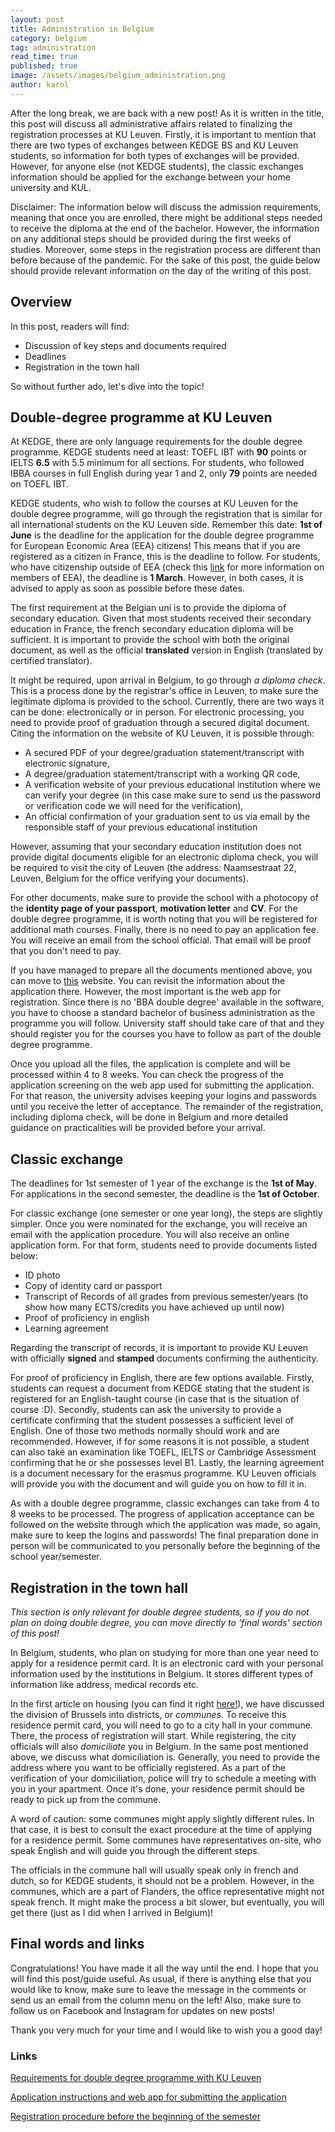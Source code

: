 ```yaml
---
layout: post
title: Administration in Belgium
category: belgium
tag: administration
read_time: true
published: true
image: /assets/images/belgium_administration.png
author: karol
---
```

After the long break, we are back with a new post! As it is written in the title, this post will discuss all administrative affairs related to finalizing the registration processes at KU Leuven. Firstly, it is important to mention that there are two types of exchanges between KEDGE BS and KU Leuven students, so information for both types of exchanges will be provided. However, for anyone else (not KEDGE students), the classic exchanges information should be applied for the exchange between your home university and KUL.

Disclaimer: The information below will discuss the admission requirements, meaning that once you are enrolled, there might be additional steps needed to receive the diploma at the end of the bachelor. However, the information on any additional steps should be provided during the first weeks of studies. Moreover, some steps in the registration process are different than before because of the pandemic. For the sake of this post, the guide below should provide relevant information on the day of the writing of this post.

## Overview

In this post, readers will find:

- Discussion of key steps and documents required
- Deadlines
- Registration in the town hall

So without further ado, let's dive into the topic!

## Double-degree programme at KU Leuven

At KEDGE, there are only language requirements for the double degree programme. KEDGE students need at least: TOEFL IBT with **90** points or IELTS **6.5** with 5.5 minimum for all sections. For students, who followed IBBA courses in full English during year 1 and 2, only **79** points are needed on TOEFL IBT.

KEDGE students, who wish to follow the courses at KU Leuven for the double degree programme, will go through the registration that is similar for all international students on the KU Leuven side. Remember this date: **1st of June** is the deadline for the application for the double degree programme for European Economic Area (EEA) citizens! This means that if you are registered as a citizen in France, this is the deadline to follow. For students, who have citizenship outside of EEA (check this [link](https://en.wikipedia.org/wiki/European_Economic_Area) for more information on members of EEA), the deadline is **1 March**. However, in both cases, it is advised to apply as soon as possible before these dates.

The first requirement at the Belgian uni is to provide the diploma of secondary education. Given that most students received their secondary education in France, the french secondary education diploma will be sufficient. It is important to provide the school with both the original document, as well as the official **translated** version in English (translated by certified translator).

It might be required, upon arrival in Belgium, to go through _a diploma check_. This is a process done by the registrar's office in Leuven, to make sure the legitimate diploma is provided to the school. Currently, there are two ways it can be done: electronically or in person. For electronic processing, you need to provide proof of graduation through a secured digital document. Citing the information on the website of KU Leuven, it is possible through:

- A secured PDF of your degree/graduation statement/transcript with electronic signature,
- A degree/graduation statement/transcript with a working QR code,
- A verification website of your previous educational institution where we can verify your degree (in this case make sure to send us the password or verification code we will need for the verification),
- An official confirmation of your graduation sent to us via email by the responsible staff of your previous educational institution

However, assuming that your secondary education institution does not provide digital documents eligible for an electronic diploma check, you will be required to visit the city of Leuven (the address: Naamsestraat 22, Leuven, Belgium for the office verifying your documents).

For other documents, make sure to provide the school with a photocopy of the **identity page of your passport**, **motivation letter** and **CV**. For the double degree programme, it is worth noting that you will be registered for additional math courses. Finally, there is no need to pay an application fee. You will receive an email from the school official. That email will be proof that you don't need to pay.

If you have managed to prepare all the documents mentioned above, you can move to [this](https://www.kuleuven.be/english/application/instructions) website. You can revisit the information about the application there. However, the most important is the web app for registration. Since there is no 'BBA double degree' available in the software, you have to choose a standard bachelor of business administration as the programme you will follow. University staff should take care of that and they should register you for the courses you have to follow as part of the double degree programme.

Once you upload all the files, the application is complete and will be processed within 4 to 8 weeks. You can check the progress of the application screening on the web app used for submitting the application. For that reason, the university advises keeping your logins and passwords until you receive the letter of acceptance. The remainder of the registration, including diploma check, will be done in Belgium and more detailed guidance on practicalities will be provided before your arrival.

## Classic exchange

The deadlines for 1st semester of 1 year of the exchange is the **1st of May**. For applications in the second semester, the deadline is the **1st of October**.

For classic exchange (one semester or one year long), the steps are slightly simpler. Once you were nominated for the exchange, you will receive an email with the application procedure. You will also receive an online application form. For that form, students need to provide documents listed below:

- ID photo
- Copy of identity card or passport
- Transcript of Records of all grades from previous semester/years (to show how many ECTS/credits you have achieved up until now)
- Proof of proficiency in english
- Learning agreement

Regarding the transcript of records, it is important to provide KU Leuven with officially **signed** and **stamped** documents confirming the authenticity.

For proof of proficiency in English, there are few options available. Firstly, students can request a document from KEDGE stating that the student is registered for an English-taught course (in case that is the situation of course :D). Secondly, students can ask the university to provide a certificate confirming that the student possesses a sufficient level of English. One of those two methods normally should work and are recommended. However, if for some reasons it is not possible, a student can also take an examination like TOEFL, IELTS or Cambridge Assessment confirming that he or she possesses level B1. Lastly, the learning agreement is a document necessary for the erasmus programme. KU Leuven officials will provide you with the document and will guide you on how to fill it in.

As with a double degree programme, classic exchanges can take from 4 to 8 weeks to be processed. The progress of application acceptance can be followed on the website through which the application was made, so again, make sure to keep the logins and passwords! The final preparation done in person will be communicated to you personally before the beginning of the school year/semester.

## Registration in the town hall

_This section is only relevant for double degree students, so if you do not plan on doing double degree, you can move directly to 'final words' section of this post!_

In Belgium, students, who plan on studying for more than one year need to apply for a residence permit card. It is an electronic card with your personal information used by the institutions in Belgium. It stores different types of information like address, medical records etc.

In the first article on housing (you can find it right [here!](https://pro-xchange.me/belgium/2021/03/24/belgium-housing.html)), we have discussed the division of Brussels into districts, or _communes_. To receive this residence permit card, you will need to go to a city hall in your commune. There, the process of registration will start. While registering, the city officials will also _domiciliate_ you in Belgium. In the same post mentioned above, we discuss what domiciliation is. Generally, you need to provide the address where you want to be officially registered. As a part of the verification of your domiciliation, police will try to schedule a meeting with you in your apartment. Once it's done, your residence permit should be ready to pick up from the commune.

A word of caution: some communes might apply slightly different rules. In that case, it is best to consult the exact procedure at the time of applying for a residence permit. Some communes have representatives on-site, who speak English and will guide you through the different steps.

The officials in the commune hall will usually speak only in french and dutch, so for KEDGE students, it should not be a problem. However, in the communes, which are a part of Flanders, the office representative might not speak french. It might make the process a bit slower, but eventually, you will get there (just as I did when I arrived in Belgium)!

## Final words and links

Congratulations! You have made it all the way until the end. I hope that you will find this post/guide useful. As usual, if there is anything else that you would like to know, make sure to leave the message in the comments or send us an email from the column menu on the left! Also, make sure to follow us on Facebook and Instagram for updates on new posts!

Thank you very much for your time and I would like to wish you a good day!

### Links

[Requirements for double degree programme with KU Leuven](https://feb.kuleuven.be/eng/prospective-students/bachelor-of-business-administration/eligibility-and-admissions#Eligibilityandadmissions)

[Application instructions and web app for submitting the application](https://www.kuleuven.be/english/application/instructions)

[Registration procedure before the beginning of the semester](https://www.kuleuven.be/inschrijvingen/registration/first-registration-international)
